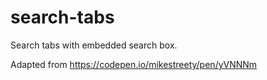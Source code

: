 # search-tabs
Search tabs with embedded search box. 

Adapted from https://codepen.io/mikestreety/pen/yVNNNm
